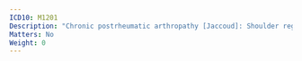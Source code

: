 ```yaml
---
ICD10: M1201
Description: "Chronic postrheumatic arthropathy [Jaccoud]: Shoulder region"
Matters: No
Weight: 0
---
```



